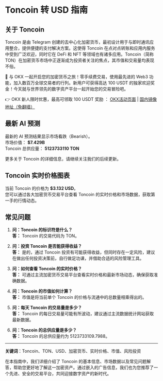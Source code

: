 # Toncoin 转 USD 指南

## 关于 Toncoin

Toncoin 是由 Telegram 创建的去中心化加密货币，最初设计用于与即时通讯应用整合，提供便捷的支付解决方案。这使得 Toncoin 在点对点转账和应用内服务中受到广泛欢迎，同时它在 DeFi 和 NFT 等领域也有诸多应用。Toncoin（简称 TON）在加密货币市场中正逐渐成为投资者关注的焦点，其市值和交易量均表现不俗。

🚀 与 OKX 一起开启您的加密货币之旅！零手续费交易，使用最先进的 Web3 功能，加入数百万全球交易者的行列。新用户可获得高达 100 USDT 的独家欢迎奖金！今天就与世界领先的数字资产平台一起开始您的交易冒险吧。

👉 OKX 新人限时优惠，最高可领取 100 USDT 奖励 ： [OKX活动页面](https://bit.ly/OKXe) | [国内镜像地址（免翻墙）](https://bit.ly/okX)

## 最新 AI 预测

最新的 AI 预测结果显示市场看跌（Bearish）。  
市场价值： **$7.429B**  
Toncoin 总供应量： **5123733110 TON**

更多关于 Toncoin 的详细信息，请继续关注我们的后续更新。

## Toncoin 实时价格图表

当前 Toncoin 的价格为 **$3.132 USD**。  
您可以通过各大加密货币交易平台查看 Toncoin 的实时价格和市场数据，获取第一手的行情动态。

## 常见问题

1. **问：Toncoin 的标识符是什么？**  
   **答：** Toncoin 的交易代码为 TON。

2. **问：投资 Toncoin 是否能获得收益？**  
   **答：** 是的，通过 Toncoin 投资有可能获得收益，但同时存在一定风险，建议在做出任何投资决策前，自行做足功课，并借助合适的风险管理工具。

3. **问：如何查看 Toncoin 的实时价格？**  
   **答：** 可通过主流加密货币交易平台查看实时价格和最新市场动态，确保获取准确数据。

4. **问：Toncoin 的市值如何计算？**  
   **答：** 市值是将当前单个 Toncoin 的价格与流通中的总数量相乘得出的。

5. **问：每天 Toncoin 的交易量是多少？**  
   **答：** Toncoin 的每日交易量可能有所波动，建议通过主流数据统计网站获取最新数据。

6. **问：Toncoin 的总供应量是多少？**  
   **答：** Toncoin 的总供应量约为 5123733109.7988。

---

**关键词**：Toncoin、TON、USD、加密货币、实时价格、市值、风险投资

在本指南中，我们详细介绍了 Toncoin 的基本信息、市场数据以及常见问题解答，帮助您更好地了解这一加密资产。通过嵌入的广告信息，我们也为您推荐了一个先进、安全的交易平台，共同迎接数字资产的新时代。